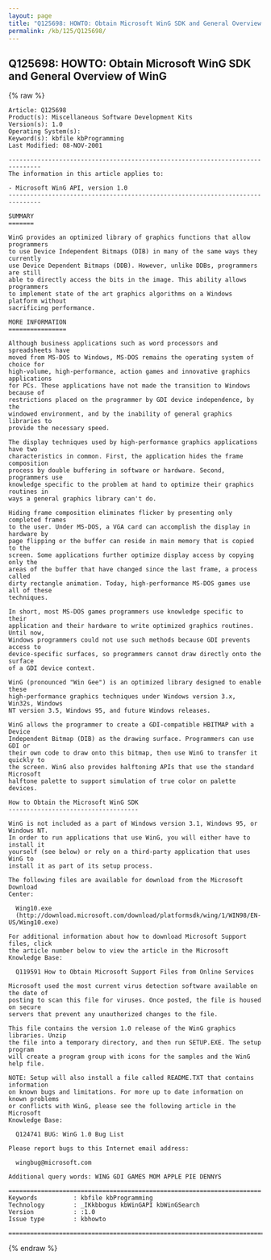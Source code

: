 ```yaml
---
layout: page
title: "Q125698: HOWTO: Obtain Microsoft WinG SDK and General Overview of WinG"
permalink: /kb/125/Q125698/
---
```


## Q125698: HOWTO: Obtain Microsoft WinG SDK and General Overview of WinG

{% raw %}

	Article: Q125698
	Product(s): Miscellaneous Software Development Kits
	Version(s): 1.0
	Operating System(s): 
	Keyword(s): kbfile kbProgramming
	Last Modified: 08-NOV-2001
	
	-------------------------------------------------------------------------------
	The information in this article applies to:
	
	- Microsoft WinG API, version 1.0 
	-------------------------------------------------------------------------------
	
	SUMMARY
	=======
	
	WinG provides an optimized library of graphics functions that allow programmers
	to use Device Independent Bitmaps (DIB) in many of the same ways they currently
	use Device Dependent Bitmaps (DDB). However, unlike DDBs, programmers are still
	able to directly access the bits in the image. This ability allows programmers
	to implement state of the art graphics algorithms on a Windows platform without
	sacrificing performance.
	
	MORE INFORMATION
	================
	
	Although business applications such as word processors and spreadsheets have
	moved from MS-DOS to Windows, MS-DOS remains the operating system of choice for
	high-volume, high-performance, action games and innovative graphics applications
	for PCs. These applications have not made the transition to Windows because of
	restrictions placed on the programmer by GDI device independence, by the
	windowed environment, and by the inability of general graphics libraries to
	provide the necessary speed.
	
	The display techniques used by high-performance graphics applications have two
	characteristics in common. First, the application hides the frame composition
	process by double buffering in software or hardware. Second, programmers use
	knowledge specific to the problem at hand to optimize their graphics routines in
	ways a general graphics library can't do.
	
	Hiding frame composition eliminates flicker by presenting only completed frames
	to the user. Under MS-DOS, a VGA card can accomplish the display in hardware by
	page flipping or the buffer can reside in main memory that is copied to the
	screen. Some applications further optimize display access by copying only the
	areas of the buffer that have changed since the last frame, a process called
	dirty rectangle animation. Today, high-performance MS-DOS games use all of these
	techniques.
	
	In short, most MS-DOS games programmers use knowledge specific to their
	application and their hardware to write optimized graphics routines. Until now,
	Windows programmers could not use such methods because GDI prevents access to
	device-specific surfaces, so programmers cannot draw directly onto the surface
	of a GDI device context.
	
	WinG (pronounced "Win Gee") is an optimized library designed to enable these
	high-performance graphics techniques under Windows version 3.x, Win32s, Windows
	NT version 3.5, Windows 95, and future Windows releases.
	
	WinG allows the programmer to create a GDI-compatible HBITMAP with a Device
	Independent Bitmap (DIB) as the drawing surface. Programmers can use GDI or
	their own code to draw onto this bitmap, then use WinG to transfer it quickly to
	the screen. WinG also provides halftoning APIs that use the standard Microsoft
	halftone palette to support simulation of true color on palette devices.
	
	How to Obtain the Microsoft WinG SDK
	------------------------------------
	
	WinG is not included as a part of Windows version 3.1, Windows 95, or Windows NT.
	In order to run applications that use WinG, you will either have to install it
	yourself (see below) or rely on a third-party application that uses WinG to
	install it as part of its setup process.
	
	The following files are available for download from the Microsoft Download
	Center:
	
	  Wing10.exe
	  (http://download.microsoft.com/download/platformsdk/wing/1/WIN98/EN-US/Wing10.exe)
	
	For additional information about how to download Microsoft Support files, click
	the article number below to view the article in the Microsoft Knowledge Base:
	
	  Q119591 How to Obtain Microsoft Support Files from Online Services
	
	Microsoft used the most current virus detection software available on the date of
	posting to scan this file for viruses. Once posted, the file is housed on secure
	servers that prevent any unauthorized changes to the file.
	
	This file contains the version 1.0 release of the WinG graphics libraries. Unzip
	the file into a temporary directory, and then run SETUP.EXE. The setup program
	will create a program group with icons for the samples and the WinG help file.
	
	NOTE: Setup will also install a file called README.TXT that contains information
	on known bugs and limitations. For more up to date information on known problems
	or conflicts with WinG, please see the following article in the Microsoft
	Knowledge Base:
	
	  Q124741 BUG: WinG 1.0 Bug List
	
	Please report bugs to this Internet email address:
	
	  wingbug@microsoft.com
	
	Additional query words: WING GDI GAMES MOM APPLE PIE DENNYS
	
	======================================================================
	Keywords          : kbfile kbProgramming 
	Technology        : _IKkbbogus kbWinGAPI kbWinGSearch
	Version           : :1.0
	Issue type        : kbhowto
	
	=============================================================================
	

{% endraw %}
